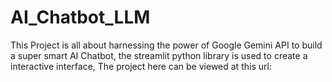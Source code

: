 # AI_Chatbot_LLM
This Project is all about harnessing the power of Google Gemini API to build a super smart AI Chatbot, the streamlit python library is used to create a interactive interface, The project here can be viewed at this url:

